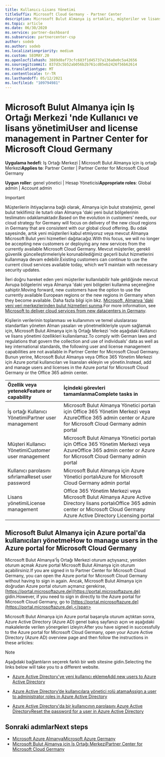 ```yaml
---
title: Kullanıcı-Lisans Yönetimi
titleSuffix: Microsoft Cloud Germany - Partner Center
description: Microsoft Bulut Almanya iş ortakları, müşteriler ve lisanslar için Iş Ortağı Merkezi 'nin yanı sıra parola sıfırlamaları hakkında bilgi edinin.
ms.topic: article
ms.date: 06/30/2020
ms.service: partner-dashboard
ms.subservice: partnercenter-csp
author: sodeb
ms.author: sodeb
ms.localizationpriority: medium
ms.custom: SEOMAY.20
ms.openlocfilehash: 3889d0af73cfc683f1d45737a136a8e0c5a42656
ms.sourcegitcommit: 837d3c5b52ab056b2b761cd85eb2426f56b62614
ms.translationtype: MT
ms.contentlocale: tr-TR
ms.lasthandoff: 05/12/2021
ms.locfileid: "109794981"
---
```

# <a name="user-and-license-management-in-partner-center-for-microsoft-cloud-germany"></a><span data-ttu-id="0ed97-103">Microsoft Bulut Almanya için Iş Ortağı Merkezi 'nde Kullanıcı ve lisans yönetimi</span><span class="sxs-lookup"><span data-stu-id="0ed97-103">User and license management in Partner Center for Microsoft Cloud Germany</span></span>

<span data-ttu-id="0ed97-104">**Uygulama hedefi**: Iş Ortağı Merkezi | Microsoft Bulut Almanya için iş ortağı Merkezi</span><span class="sxs-lookup"><span data-stu-id="0ed97-104">**Applies to**: Partner Center | Partner Center for Microsoft Cloud Germany</span></span>

<span data-ttu-id="0ed97-105">**Uygun roller**: genel yönetici | Hesap Yöneticisi</span><span class="sxs-lookup"><span data-stu-id="0ed97-105">**Appropriate roles**: Global admin | Account admin</span></span>

> [!IMPORTANT]
> <span data-ttu-id="0ed97-106">Müşterilerin ihtiyaçlarına bağlı olarak, Almanya için bulut stratejimiz, genel bulut teklifimiz ile tutarlı olan Almanya 'daki yeni bulut bölgelerinin teslimatını odaklamaktadır.</span><span class="sxs-lookup"><span data-stu-id="0ed97-106">Based on the evolution in customers' needs, our cloud strategy for Germany will focus on delivery of the new cloud regions in Germany that are consistent with our global cloud offering.</span></span> <span data-ttu-id="0ed97-107">Bu odak sayesinde, artık yeni müşterileri kabul etmiyoruz veya mevcut Almanya Microsoft Bulut yeni hizmetleri dağıtacağız.</span><span class="sxs-lookup"><span data-stu-id="0ed97-107">With this focus, we will no longer be accepting new customers or deploying any new services from the currently available Microsoft Cloud Germany.</span></span> <span data-ttu-id="0ed97-108">Mevcut müşteriler, gerekli güvenlik güncelleştirmeleriyle korunabilediğimiz geçerli bulut hizmetlerini kullanmaya devam edebilir.</span><span class="sxs-lookup"><span data-stu-id="0ed97-108">Existing customers can continue to use the current cloud services available today, which we'll maintain with necessary security updates.</span></span>
>  
> <span data-ttu-id="0ed97-109">İleri doğru hareket eden yeni müşteriler kullanılabilir hale geldiğinde mevcut Avrupa bölgelerini veya Almanya 'daki yeni bölgeleri kullanma seçeneğine sahiptir.</span><span class="sxs-lookup"><span data-stu-id="0ed97-109">Moving forward, new customers have the option to use the currently available European regions or the new regions in Germany when they become available.</span></span> <span data-ttu-id="0ed97-110">Daha fazla bilgi için bkz. [Microsoft, Almanya 'daki yeni veri merkezlerinden bulut hizmetleri sunma](https://news.microsoft.com/europe/2018/08/31/microsoft-to-deliver-cloud-services-from-new-datacentres-in-germany-in-2019-to-meet-evolving-customer-needs/).</span><span class="sxs-lookup"><span data-stu-id="0ed97-110">For more information, see [Microsoft to deliver cloud services from new datacenters in Germany](https://news.microsoft.com/europe/2018/08/31/microsoft-to-deliver-cloud-services-from-new-datacentres-in-germany-in-2019-to-meet-evolving-customer-needs/).</span></span>

<span data-ttu-id="0ed97-111">Kişilerin verilerinin toplanması ve kullanımını ve temel uluslararası standartları yöneten Alman yasaları ve yönetmelikleriyle uyum sağlamak için, Microsoft Bulut Almanya için Iş Ortağı Merkezi 'nde aşağıdaki Kullanıcı ve lisans yönetimi özellikleri kullanılamaz.</span><span class="sxs-lookup"><span data-stu-id="0ed97-111">To comply with German laws and regulations that govern the collection and use of individuals' data as well as key international standards, the following user and license management capabilities are not available in Partner Center for Microsoft Cloud Germany.</span></span> <span data-ttu-id="0ed97-112">Bunun yerine, Microsoft Bulut Almanya veya Office 365 Yönetim Merkezi için Azure portal kullanıcıları ve lisansları ekleyin ve yönetin.</span><span class="sxs-lookup"><span data-stu-id="0ed97-112">Instead, add and manage users and licenses in the Azure portal for Microsoft Cloud Germany or the Office 365 admin center.</span></span>

<span data-ttu-id="0ed97-113">Özellik veya yetenek</span><span class="sxs-lookup"><span data-stu-id="0ed97-113">Feature or capability</span></span> | <span data-ttu-id="0ed97-114">İçindeki görevleri tamamlanma</span><span class="sxs-lookup"><span data-stu-id="0ed97-114">Complete tasks in</span></span>
:--- | :---
<span data-ttu-id="0ed97-115">İş ortağı Kullanıcı Yönetimi</span><span class="sxs-lookup"><span data-stu-id="0ed97-115">Partner user management</span></span> | <span data-ttu-id="0ed97-116">Microsoft Bulut Almanya Yönetici portalı için Office 365 Yönetim Merkezi veya Azure</span><span class="sxs-lookup"><span data-stu-id="0ed97-116">Office 365 admin center or Azure for Microsoft Cloud Germany admin portal</span></span>
<span data-ttu-id="0ed97-117">Müşteri Kullanıcı Yönetimi</span><span class="sxs-lookup"><span data-stu-id="0ed97-117">Customer user management</span></span> | <span data-ttu-id="0ed97-118">Microsoft Bulut Almanya Yönetici portalı için Office 365 Yönetim Merkezi veya Azure</span><span class="sxs-lookup"><span data-stu-id="0ed97-118">Office 365 admin center or Azure for Microsoft Cloud Germany admin portal</span></span>
<span data-ttu-id="0ed97-119">Kullanıcı parolasını sıfırlama</span><span class="sxs-lookup"><span data-stu-id="0ed97-119">Reset user password</span></span> | <span data-ttu-id="0ed97-120">Microsoft Bulut Almanya için Azure Yönetici portalı</span><span class="sxs-lookup"><span data-stu-id="0ed97-120">Azure for Microsoft Cloud Germany admin portal</span></span>
<span data-ttu-id="0ed97-121">Lisans yönetimi</span><span class="sxs-lookup"><span data-stu-id="0ed97-121">License management</span></span> | <span data-ttu-id="0ed97-122">Office 365 Yönetim Merkezi veya Microsoft Bulut Almanya Azure Active Directory lisans portalı</span><span class="sxs-lookup"><span data-stu-id="0ed97-122">Office 365 admin center or Microsoft Cloud Germany Azure Active Directory Licensing portal</span></span>

## <a name="how-to-manage-users-in-the-azure-portal-for-microsoft-cloud-germany"></a><span data-ttu-id="0ed97-123">Microsoft Bulut Almanya için Azure portal'da kullanıcıları yönetme</span><span class="sxs-lookup"><span data-stu-id="0ed97-123">How to manage users in the Azure portal for Microsoft Cloud Germany</span></span> 

<span data-ttu-id="0ed97-124">Microsoft Bulut Almanya'İş Ortağı Merkezi oturum açtıysanız, yeniden oturum açmak Azure portal Microsoft Bulut Almanya için oturum açabilirsiniz.</span><span class="sxs-lookup"><span data-stu-id="0ed97-124">If you are signed in to Partner Center for Microsoft Cloud Germany, you can open the Azure portal for Microsoft Cloud Germany without having to sign in again.</span></span> <span data-ttu-id="0ed97-125">Ancak, Microsoft Bulut Almanya için doğrudan Azure portal oturum açmanız gerekirse, [https://portal.microsoftazure.de](https://portal.microsoftazure.de) gidin.</span><span class="sxs-lookup"><span data-stu-id="0ed97-125">However, if you need to sign in directly to the Azure portal for Microsoft Cloud Germany, go to [https://portal.microsoftazure.de](https://portal.microsoftazure.de).</span></span> 

<span data-ttu-id="0ed97-126">Microsoft Bulut Almanya için Azure portal başarıyla oturum açtıktan sonra, Azure Active Directory (Azure AD) genel bakış sayfanızı açın ve aşağıdaki makalelerde verilen yönergeleri izleyin:</span><span class="sxs-lookup"><span data-stu-id="0ed97-126">After you have signed in successfully to the Azure portal for Microsoft Cloud Germany, open your Azure Active Directory (Azure AD) overview page and then follow the instructions in these articles:</span></span>

> [!NOTE]  
> <span data-ttu-id="0ed97-127">Aşağıdaki bağlantıların seçerek farklı bir web sitesine gidin.</span><span class="sxs-lookup"><span data-stu-id="0ed97-127">Selecting the links below will take you to a different website.</span></span>

-  [<span data-ttu-id="0ed97-128">Azure Active Directory'ye yeni kullanıcı ekleme</span><span class="sxs-lookup"><span data-stu-id="0ed97-128">Add new users to Azure Active Directory</span></span>](/azure/active-directory/active-directory-users-create-azure-portal)

-  [<span data-ttu-id="0ed97-129">Azure Active Directory’de kullanıcılara yönetici rolü atama</span><span class="sxs-lookup"><span data-stu-id="0ed97-129">Assign a user to administrator roles in Azure Active Directory</span></span>](/azure/active-directory/active-directory-users-assign-role-azure-portal)

-  [<span data-ttu-id="0ed97-130">Azure Active Directory'da bir kullanıcının parolasını Azure Active Directory</span><span class="sxs-lookup"><span data-stu-id="0ed97-130">Reset the password for a user in Azure Active Directory</span></span>](/azure/active-directory/active-directory-users-reset-password-azure-portal)

## <a name="next-steps"></a><span data-ttu-id="0ed97-131">Sonraki adımlar</span><span class="sxs-lookup"><span data-stu-id="0ed97-131">Next steps</span></span>

-  [<span data-ttu-id="0ed97-132">Microsoft Azure Almanya</span><span class="sxs-lookup"><span data-stu-id="0ed97-132">Microsoft Azure Germany</span></span>](https://azure.microsoft.com/global-infrastructure/germany/)
-  [<span data-ttu-id="0ed97-133">Microsoft Bulut Almanya için İş Ortağı Merkezi</span><span class="sxs-lookup"><span data-stu-id="0ed97-133">Partner Center for Microsoft Cloud Germany</span></span>](partner-center-for-microsoft-cloud-germany.md)